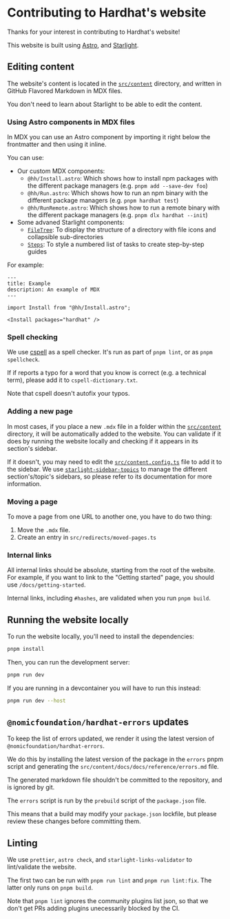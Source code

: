 # Contributing to Hardhat's website

Thanks for your interest in contributing to Hardhat's website!

This website is built using [Astro](https://astro.build), and [Starlight](https://starlight.astro.build).

## Editing content

The website's content is located in the [`src/content`](./src/content) directory, and written in GitHub Flavored Markdown in MDX files.

You don't need to learn about Starlight to be able to edit the content.

### Using Astro components in MDX files

In MDX you can use an Astro component by importing it right below the frontmatter and then using it inline.

You can use:

- Our custom MDX components:
  - `@hh/Install.astro`: Which shows how to install npm packages with the different package managers (e.g. `pnpm add --save-dev foo`)
  - `@hh/Run.astro`: Which shows how to run an npm binary with the different package managers (e.g. `pnpm hardhat test`)
  - `@hh/RunRemote.astro`: Which shows how to run a remote binary with the different package managers (e.g. `pnpm dlx hardhat --init`)
- Some advaned Starlight components:
  - [`FileTree`](https://starlight.astro.build/components/file-tree/): To display the structure of a directory with file icons and collapsible sub-directories
  - [`Steps`](https://starlight.astro.build/components/steps/): To style a numbered list of tasks to create step-by-step guides

For example:

```mdx
---
title: Example
description: An example of MDX
---

import Install from "@hh/Install.astro";

<Install packages="hardhat" />
```

### Spell checking

We use [cspell](https://cspell.org/#documentation) as a spell checker. It's run as part of `pnpm lint`, or as `pnpm spellcheck`.

If if reports a typo for a word that you know is correct (e.g. a technical term), please add it to `cspell-dictionary.txt`.

Note that cspell doesn't autofix your typos.

### Adding a new page

In most cases, if you place a new `.mdx` file in a folder within the [`src/content`](./src/content) directory, it will be automatically added to the website. You can validate if it does by running the website locally and checking if it appears in its section's sidebar.

If it doesn't, you may need to edit the [`src/content.config.ts`](./src/content.config.ts) file to add it to the sidebar. We use [`starlight-sidebar-topics`](https://starlight-sidebar-topics.netlify.app/docs/getting-started/) to manage the different section's/topic's sidebars, so please refer to its documentation for more information.

### Moving a page

To move a page from one URL to another one, you have to do two thing:

1. Move the `.mdx` file.
2. Create an entry in `src/redirects/moved-pages.ts`

### Internal links

All internal links should be absolute, starting from the root of the website. For example, if you want to link to the "Getting started" page, you should use `/docs/getting-started`.

Internal links, including `#hashes`, are validated when you run `pnpm build`.

## Running the website locally

To run the website locally, you'll need to install the dependencies:

```bash
pnpm install
```

Then, you can run the development server:

```bash
pnpm run dev
```

If you are running in a devcontainer you will have to run this instead:

```bash
pnpm run dev --host
```

## `@nomicfoundation/hardhat-errors` updates

To keep the list of errors updated, we render it using the latest version of `@nomicfoundation/hardhat-errors`.

We do this by installing the latest version of the package in the `errors` pnpm script and generating the `src/content/docs/docs/reference/errors.md` file.

The generated markdown file shouldn't be committed to the repository, and is ignored by git.

The `errors` script is run by the `prebuild` script of the `package.json` file.

This means that a build may modify your `package.json` lockfile, but please review these changes before committing them.

## Linting

We use `prettier`, `astro check`, and `starlight-links-validator` to lint/validate the website.

The first two can be run with `pnpm run lint` and `pnpm run lint:fix`. The latter only runs on `pnpm build`.

Note that `pnpm lint` ignores the community plugins list json, so that we don't get PRs adding plugins unecessarily blocked by the CI.

